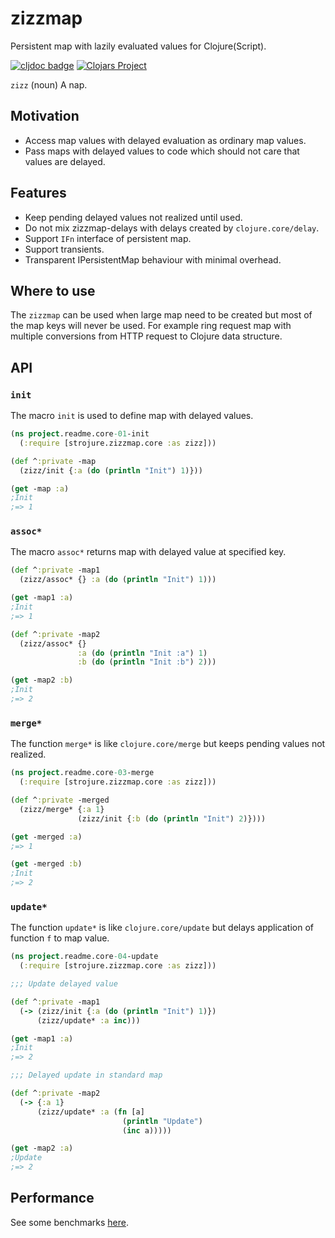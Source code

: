 # zizzmap

Persistent map with lazily evaluated values for Clojure(Script).

[![cljdoc badge](https://cljdoc.org/badge/com.github.strojure/zizzmap)](https://cljdoc.org/d/com.github.strojure/zizzmap)
[![Clojars Project](https://img.shields.io/clojars/v/com.github.strojure/zizzmap.svg)](https://clojars.org/com.github.strojure/zizzmap)

`zizz` (noun) A nap.

## Motivation

* Access map values with delayed evaluation as ordinary map values.
* Pass maps with delayed values to code which should not care that values are
  delayed.

## Features

* Keep pending delayed values not realized until used.
* Do not mix zizzmap-delays with delays created by `clojure.core/delay`.
* Support `IFn` interface of persistent map.
* Support transients.
* Transparent IPersistentMap behaviour with minimal overhead.

## Where to use

The `zizzmap` can be used when large map need to be created but most of the map
keys will never be used. For example ring request map with multiple conversions
from HTTP request to Clojure data structure.

## API

### `init`

The macro `init` is used to define map with delayed values.

```clojure
(ns project.readme.core-01-init
  (:require [strojure.zizzmap.core :as zizz]))

(def ^:private -map
  (zizz/init {:a (do (println "Init") 1)}))

(get -map :a)
;Init
;=> 1
```

### `assoc*`

The macro `assoc*` returns map with delayed value at specified key.

```clojure
(def ^:private -map1
  (zizz/assoc* {} :a (do (println "Init") 1)))

(get -map1 :a)
;Init
;=> 1

(def ^:private -map2
  (zizz/assoc* {}
               :a (do (println "Init :a") 1)
               :b (do (println "Init :b") 2)))

(get -map2 :b)
;Init
;=> 2
```

### `merge*`

The function `merge*` is like `clojure.core/merge` but keeps pending values not
realized.

```clojure
(ns project.readme.core-03-merge
  (:require [strojure.zizzmap.core :as zizz]))

(def ^:private -merged
  (zizz/merge* {:a 1}
               (zizz/init {:b (do (println "Init") 2)})))

(get -merged :a)
;=> 1

(get -merged :b)
;Init
;=> 2
```

### `update*`

The function `update*` is like `clojure.core/update` but delays application of
function `f` to map value.

```clojure
(ns project.readme.core-04-update
  (:require [strojure.zizzmap.core :as zizz]))

;;; Update delayed value

(def ^:private -map1
  (-> (zizz/init {:a (do (println "Init") 1)})
      (zizz/update* :a inc)))

(get -map1 :a)
;Init
;=> 2

;;; Delayed update in standard map

(def ^:private -map2
  (-> {:a 1}
      (zizz/update* :a (fn [a]
                         (println "Update")
                         (inc a)))))

(get -map2 :a)
;Update
;=> 2
```

## Performance

See some benchmarks [here](test/project/benchmarks.clj).
